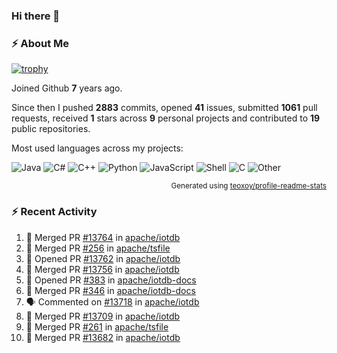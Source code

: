 ### Hi there 👋

### :zap: About Me

[![trophy](https://github-profile-trophy.vercel.app/?username=HTHou&theme=onedark)](https://github.com/ryo-ma/github-profile-trophy)
   
Joined Github **7** years ago.

Since then I pushed **2883** commits, opened **41** issues, submitted **1061** pull requests, received **1** stars across **9** personal projects and contributed to **19** public repositories.

Most used languages across my projects:

![Java](https://img.shields.io/static/v1?style=flat-square&label=%E2%A0%80&color=555&labelColor=%23b07219&message=Java%EF%B8%B189.6%25)
![C#](https://img.shields.io/static/v1?style=flat-square&label=%E2%A0%80&color=555&labelColor=%23178600&message=C%23%EF%B8%B13.9%25)
![C++](https://img.shields.io/static/v1?style=flat-square&label=%E2%A0%80&color=555&labelColor=%23f34b7d&message=C%2B%2B%EF%B8%B12.7%25)
![Python](https://img.shields.io/static/v1?style=flat-square&label=%E2%A0%80&color=555&labelColor=%233572A5&message=Python%EF%B8%B10.7%25)
![JavaScript](https://img.shields.io/static/v1?style=flat-square&label=%E2%A0%80&color=555&labelColor=%23f1e05a&message=JavaScript%EF%B8%B10.5%25)
![Shell](https://img.shields.io/static/v1?style=flat-square&label=%E2%A0%80&color=555&labelColor=%2389e051&message=Shell%EF%B8%B10.4%25)
![C](https://img.shields.io/static/v1?style=flat-square&label=%E2%A0%80&color=555&labelColor=%23555555&message=C%EF%B8%B10.4%25)
![Other](https://img.shields.io/static/v1?style=flat-square&label=%E2%A0%80&color=555&labelColor=%23ededed&message=Other%EF%B8%B11.4%25)

<p align="right"><sub>Generated using <a href="https://github.com/marketplace/actions/profile-readme-stats">teoxoy/profile-readme-stats</a></sub></p>


<!--![](https://github.com/HTHou/HTHou/blob/output/github-contribution-grid-snake.svg)-->

<!--![Haonan Hou's github stats](https://github-readme-stats.vercel.app/api?username=HTHou&count_private=true&show_icons=true&theme=onedark)-->

<!--![Haonan Hou's wakatime stats](https://github-readme-stats.vercel.app/api/wakatime?username=HTHou&layout=compact&theme=onedark)-->

<!--![Top Langs](https://github-readme-stats.vercel.app/api/top-langs/?username=HTHou&theme=onedark&layout=compact)-->

### :zap: Recent Activity
<!--START_SECTION:activity-->
1. 🎉 Merged PR [#13764](https://github.com/apache/iotdb/pull/13764) in [apache/iotdb](https://github.com/apache/iotdb)
2. 🎉 Merged PR [#256](https://github.com/apache/tsfile/pull/256) in [apache/tsfile](https://github.com/apache/tsfile)
3. 💪 Opened PR [#13762](https://github.com/apache/iotdb/pull/13762) in [apache/iotdb](https://github.com/apache/iotdb)
4. 🎉 Merged PR [#13756](https://github.com/apache/iotdb/pull/13756) in [apache/iotdb](https://github.com/apache/iotdb)
5. 💪 Opened PR [#383](https://github.com/apache/iotdb-docs/pull/383) in [apache/iotdb-docs](https://github.com/apache/iotdb-docs)
6. 🎉 Merged PR [#346](https://github.com/apache/iotdb-docs/pull/346) in [apache/iotdb-docs](https://github.com/apache/iotdb-docs)
7. 🗣 Commented on [#13718](https://github.com/apache/iotdb/issues/13718#issuecomment-2407114304) in [apache/iotdb](https://github.com/apache/iotdb)
8. 🎉 Merged PR [#13709](https://github.com/apache/iotdb/pull/13709) in [apache/iotdb](https://github.com/apache/iotdb)
9. 🎉 Merged PR [#261](https://github.com/apache/tsfile/pull/261) in [apache/tsfile](https://github.com/apache/tsfile)
10. 🎉 Merged PR [#13682](https://github.com/apache/iotdb/pull/13682) in [apache/iotdb](https://github.com/apache/iotdb)
<!--END_SECTION:activity-->

<!--
**HTHou/HTHou** is a ✨ _special_ ✨ repository because its `README.md` (this file) appears on your GitHub profile.

Here are some ideas to get you started:

- 🔭 I’m currently working on ...
- 🌱 I’m currently learning ...
- 👯 I’m looking to collaborate on ...
- 🤔 I’m looking for help with ...
- 💬 Ask me about ...
- 📫 How to reach me: ...
- 😄 Pronouns: ...
- ⚡ Fun fact: ...
-->
